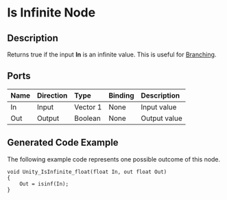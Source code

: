 # Is Infinite Node

## Description

Returns true if the input **In** is an infinite value. This is useful for [Branching](Branch-Node.md).

## Ports

| Name        | Direction           | Type  | Binding | Description |
|:------------ |:-------------|:-----|:---|:---|
| In      | Input | Vector 1 | None | Input value |
| Out | Output      |    Boolean | None | Output value |

## Generated Code Example

The following example code represents one possible outcome of this node.

```
void Unity_IsInfinite_float(float In, out float Out)
{
    Out = isinf(In);
}
```